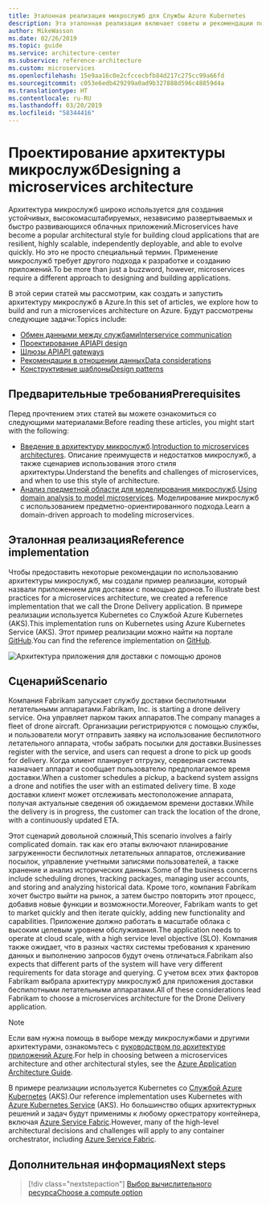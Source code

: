 ```yaml
---
title: Эталонная реализация микрослужб для Службы Azure Kubernetes
description: Эта эталонная реализация включает советы и рекомендации по использованию архитектуры микрослужб
author: MikeWasson
ms.date: 02/26/2019
ms.topic: guide
ms.service: architecture-center
ms.subservice: reference-architecture
ms.custom: microservices
ms.openlocfilehash: 15e9aa16c0e2cfccecbfb84d217c275cc99a66fd
ms.sourcegitcommit: c053e6edb429299a0ad9b327888d596c48859d4a
ms.translationtype: HT
ms.contentlocale: ru-RU
ms.lasthandoff: 03/20/2019
ms.locfileid: "58344416"
---
```

# <a name="designing-a-microservices-architecture"></a><span data-ttu-id="a2f42-103">Проектирование архитектуры микрослужб</span><span class="sxs-lookup"><span data-stu-id="a2f42-103">Designing a microservices architecture</span></span>

<span data-ttu-id="a2f42-104">Архитектура микрослужб широко используется для создания устойчивых, высокомасштабируемых, независимо развертываемых и быстро развивающихся облачных приложений.</span><span class="sxs-lookup"><span data-stu-id="a2f42-104">Microservices have become a popular architectural style for building cloud applications that are resilient, highly scalable, independently deployable, and able to evolve quickly.</span></span> <span data-ttu-id="a2f42-105">Но это не просто специальный термин. Применение микрослужб требует другого подхода к разработке и созданию приложений.</span><span class="sxs-lookup"><span data-stu-id="a2f42-105">To be more than just a buzzword, however, microservices require a different approach to designing and building applications.</span></span>

<span data-ttu-id="a2f42-106">В этой серии статей мы рассмотрим, как создать и запустить архитектуру микрослужб в Azure.</span><span class="sxs-lookup"><span data-stu-id="a2f42-106">In this set of articles, we explore how to build and run a microservices architecture on Azure.</span></span> <span data-ttu-id="a2f42-107">Будут рассмотрены следующие задачи:</span><span class="sxs-lookup"><span data-stu-id="a2f42-107">Topics include:</span></span>

- [<span data-ttu-id="a2f42-108">Обмен данными между службами</span><span class="sxs-lookup"><span data-stu-id="a2f42-108">Interservice communication</span></span>](./interservice-communication.md)
- [<span data-ttu-id="a2f42-109">Проектирование API</span><span class="sxs-lookup"><span data-stu-id="a2f42-109">API design</span></span>](./api-design.md)
- [<span data-ttu-id="a2f42-110">Шлюзы API</span><span class="sxs-lookup"><span data-stu-id="a2f42-110">API gateways</span></span>](./gateway.md)
- [<span data-ttu-id="a2f42-111">Рекомендации в отношении данных</span><span class="sxs-lookup"><span data-stu-id="a2f42-111">Data considerations</span></span>](./data-considerations.md)
- [<span data-ttu-id="a2f42-112">Конструктивные шаблоны</span><span class="sxs-lookup"><span data-stu-id="a2f42-112">Design patterns</span></span>](./patterns.md)

## <a name="prerequisites"></a><span data-ttu-id="a2f42-113">Предварительные требования</span><span class="sxs-lookup"><span data-stu-id="a2f42-113">Prerequisites</span></span>

<span data-ttu-id="a2f42-114">Перед прочтением этих статей вы можете ознакомиться со следующими материалами:</span><span class="sxs-lookup"><span data-stu-id="a2f42-114">Before reading these articles, you might start with the following:</span></span>

- <span data-ttu-id="a2f42-115">[Введение в архитектуру микрослужб](../introduction.md).</span><span class="sxs-lookup"><span data-stu-id="a2f42-115">[Introduction to microservices architectures](../introduction.md).</span></span> <span data-ttu-id="a2f42-116">Описание преимуществ и недостатков микрослужб, а также сценариев использования этого стиля архитектуры.</span><span class="sxs-lookup"><span data-stu-id="a2f42-116">Understand the benefits and challenges of microservices, and when to use this style of architecture.</span></span>
- <span data-ttu-id="a2f42-117">[Анализ предметной области для моделирования микрослужб](../model/domain-analysis.md).</span><span class="sxs-lookup"><span data-stu-id="a2f42-117">[Using domain analysis to model microservices](../model/domain-analysis.md).</span></span> <span data-ttu-id="a2f42-118">Моделирование микрослужб с использованием предметно-ориентированного подхода.</span><span class="sxs-lookup"><span data-stu-id="a2f42-118">Learn a domain-driven approach to modeling microservices.</span></span>

## <a name="reference-implementation"></a><span data-ttu-id="a2f42-119">Эталонная реализация</span><span class="sxs-lookup"><span data-stu-id="a2f42-119">Reference implementation</span></span>

<span data-ttu-id="a2f42-120">Чтобы предоставить некоторые рекомендации по использованию архитектуры микрослужб, мы создали пример реализации, который назвали приложением для доставки с помощью дронов.</span><span class="sxs-lookup"><span data-stu-id="a2f42-120">To illustrate best practices for a microservices architecture, we created a reference implementation that we call the Drone Delivery application.</span></span> <span data-ttu-id="a2f42-121">В примере реализации используется Kubernetes со Службой Azure Kubernetes (AKS).</span><span class="sxs-lookup"><span data-stu-id="a2f42-121">This implementation runs on Kubernetes using Azure Kubernetes Service (AKS).</span></span> <span data-ttu-id="a2f42-122">Этот пример реализации можно найти на портале [GitHub][drone-ri].</span><span class="sxs-lookup"><span data-stu-id="a2f42-122">You can find the reference implementation on [GitHub][drone-ri].</span></span>

![Архитектура приложения для доставки с помощью дронов](../images/drone-delivery.png)

## <a name="scenario"></a><span data-ttu-id="a2f42-124">Сценарий</span><span class="sxs-lookup"><span data-stu-id="a2f42-124">Scenario</span></span>

<span data-ttu-id="a2f42-125">Компания Fabrikam запускает службу доставки беспилотными летательными аппаратами.</span><span class="sxs-lookup"><span data-stu-id="a2f42-125">Fabrikam, Inc. is starting a drone delivery service.</span></span> <span data-ttu-id="a2f42-126">Она управляет парком таких аппаратов.</span><span class="sxs-lookup"><span data-stu-id="a2f42-126">The company manages a fleet of drone aircraft.</span></span> <span data-ttu-id="a2f42-127">Организации регистрируются с помощью службы, и пользователи могут отправить заявку на использование беспилотного летательного аппарата, чтобы забрать посылки для доставки.</span><span class="sxs-lookup"><span data-stu-id="a2f42-127">Businesses register with the service, and users can request a drone to pick up goods for delivery.</span></span> <span data-ttu-id="a2f42-128">Когда клиент планирует отгрузку, серверная система назначает аппарат и сообщает пользователю предполагаемое время доставки.</span><span class="sxs-lookup"><span data-stu-id="a2f42-128">When a customer schedules a pickup, a backend system assigns a drone and notifies the user with an estimated delivery time.</span></span> <span data-ttu-id="a2f42-129">В ходе доставки клиент может отслеживать местоположение аппарата, получая актуальные сведения об ожидаемом времени доставки.</span><span class="sxs-lookup"><span data-stu-id="a2f42-129">While the delivery is in progress, the customer can track the location of the drone, with a continuously updated ETA.</span></span>

<span data-ttu-id="a2f42-130">Этот сценарий довольной сложный,</span><span class="sxs-lookup"><span data-stu-id="a2f42-130">This scenario involves a fairly complicated domain.</span></span> <span data-ttu-id="a2f42-131">так как его этапы включают планирование загруженности беспилотных летательных аппаратов, отслеживание посылок, управление учетными записями пользователей, а также хранение и анализ исторических данных.</span><span class="sxs-lookup"><span data-stu-id="a2f42-131">Some of the business concerns include scheduling drones, tracking packages, managing user accounts, and storing and analyzing historical data.</span></span> <span data-ttu-id="a2f42-132">Кроме того, компания Fabrikam хочет быстро выйти на рынок, а затем быстро повторить этот процесс, добавив новые функции и возможности.</span><span class="sxs-lookup"><span data-stu-id="a2f42-132">Moreover, Fabrikam wants to get to market quickly and then iterate quickly, adding new functionality and capabilities.</span></span> <span data-ttu-id="a2f42-133">Приложение должно работать в масштабе облака с высоким целевым уровнем обслуживания.</span><span class="sxs-lookup"><span data-stu-id="a2f42-133">The application needs to operate at cloud scale, with a high service level objective (SLO).</span></span> <span data-ttu-id="a2f42-134">Компания также ожидает, что в разных частях системы требования к хранению данных и выполнению запросов будут очень отличаться.</span><span class="sxs-lookup"><span data-stu-id="a2f42-134">Fabrikam also expects that different parts of the system will have very different requirements for data storage and querying.</span></span> <span data-ttu-id="a2f42-135">С учетом всех этих факторов Fabrikam выбрала архитектуру микрослужб для приложения доставки беспилотными летательными аппаратами.</span><span class="sxs-lookup"><span data-stu-id="a2f42-135">All of these considerations lead Fabrikam to choose a microservices architecture for the Drone Delivery application.</span></span>

> [!NOTE]
> <span data-ttu-id="a2f42-136">Если вам нужна помощь в выборе между микрослужбами и другими архитектурами, ознакомьтесь с [руководством по архитектуре приложений Azure](../../guide/index.md).</span><span class="sxs-lookup"><span data-stu-id="a2f42-136">For help in choosing between a microservices architecture and other architectural styles, see the [Azure Application Architecture Guide](../../guide/index.md).</span></span>

<span data-ttu-id="a2f42-137">В примере реализации используется Kubernetes со [Службой Azure Kubernetes](/azure/aks/) (AKS).</span><span class="sxs-lookup"><span data-stu-id="a2f42-137">Our reference implementation uses Kubernetes with [Azure Kubernetes Service](/azure/aks/) (AKS).</span></span> <span data-ttu-id="a2f42-138">Но большинство общих архитектурных решений и задач будут применимы к любому оркестратору контейнера, включая [Azure Service Fabric](/azure/service-fabric/).</span><span class="sxs-lookup"><span data-stu-id="a2f42-138">However, many of the high-level architectural decisions and challenges will apply to any container orchestrator, including [Azure Service Fabric](/azure/service-fabric/).</span></span>

<!-- links -->

[drone-ri]: https://github.com/mspnp/microservices-reference-implementation

## <a name="next-steps"></a><span data-ttu-id="a2f42-139">Дополнительная информация</span><span class="sxs-lookup"><span data-stu-id="a2f42-139">Next steps</span></span>

> [!div class="nextstepaction"]
> [<span data-ttu-id="a2f42-140">Выбор вычислительного ресурса</span><span class="sxs-lookup"><span data-stu-id="a2f42-140">Choose a compute option</span></span>](./compute-options.md)